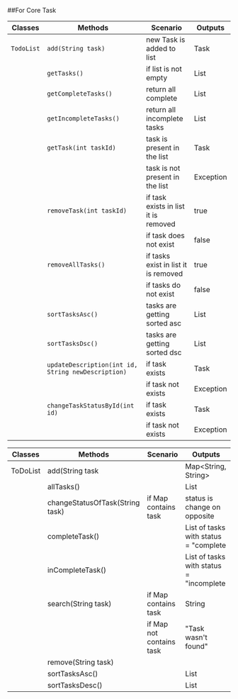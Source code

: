 ##For Core Task

| Classes    | Methods                                            | Scenario                            | Outputs    |
|------------|----------------------------------------------------|-------------------------------------|------------|
| `TodoList` | `add(String task)`                                 | new Task is added to list           | Task       |
|            | `getTasks()`                                       | if list is not empty                | List<Task> |
|            | `getCompleteTasks()`                               | return all complete                 | List<Task> |
|            | `getIncompleteTasks()`                             | return all incomplete tasks         | List<Task> |
|            | `getTask(int taskId)`                              | task is present in the list         | Task       |
|            |                                                    | task is not present in the list     | Exception  |
|            | `removeTask(int taskId)`                           | if task exists in list it is removed| true       |
|            |                                                    | if task does not exist              | false      |
|            | `removeAllTasks()`                                 | if tasks exist in list it is removed| true       |
|            |                                                    | if tasks do not exist               | false      |
|            | `sortTasksAsc()`                                   | tasks are getting sorted  asc       | List<Task> |
|            | `sortTasksDsc()`                                   | tasks are getting sorted   dsc      | List<Task> |
|            | `updateDescription(int id, String newDescription)` | if task exists                      | Task       |
|            |                                                    | if task not exists                  | Exception  |
|            | `changeTaskStatusById(int id)`                     | if task exists                      | Task       |
|            |                                                    | if task not exists                  | Exception  |

| Classes  | Methods                         | Scenario                 | Outputs                                         |
|----------|---------------------------------|--------------------------|-------------------------------------------------|
| ToDoList | add(String task                 |                          | Map<String, String>                             |
|          | allTasks()                      |                          | List<Task>                                      |
|          | changeStatusOfTask(String task) | if Map contains task     | status is change on opposite                    |
|          | completeTask()                  |                          | List<String> of tasks with status = "complete   |
|          | inCompleteTask()                |                          | List<String> of tasks with status = "incomplete |
|          | search(String task)             | if Map contains task     | String                                          |
|          |                                 | if Map not contains task | "Task wasn't found"                             |
|          | remove(String task)             |                          |                                                 |
|          | sortTasksAsc()                  |                          | List<String>                                    |
|          | sortTasksDesc()                 |                          | List<String>                                    |


